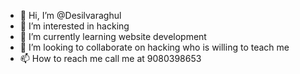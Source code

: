- 👋 Hi, I’m @Desilvaraghul
- 👀 I’m interested in hacking
- 🌱 I’m currently learning website development
- 💞️ I’m looking to collaborate on hacking who is willing to teach me 
- 📫 How to reach me call me at 9080398653

<!---
Desilvaraghul/Desilvaraghul is a ✨ special ✨ repository because its `README.md` (this file) appears on your GitHub profile.
You can click the Preview link to take a look at your changes.
--->
